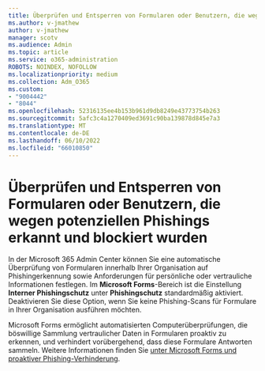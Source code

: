 ```yaml
---
title: Überprüfen und Entsperren von Formularen oder Benutzern, die wegen potenziellen Phishings erkannt und blockiert wurden
ms.author: v-jmathew
author: v-jmathew
manager: scotv
ms.audience: Admin
ms.topic: article
ms.service: o365-administration
ROBOTS: NOINDEX, NOFOLLOW
ms.localizationpriority: medium
ms.collection: Adm_O365
ms.custom:
- "9004442"
- "8044"
ms.openlocfilehash: 52316135ee4b153b961d9db8249e43773754b263
ms.sourcegitcommit: 5afc3c4a1270409ed3691c90ba139878d845e7a3
ms.translationtype: MT
ms.contentlocale: de-DE
ms.lasthandoff: 06/10/2022
ms.locfileid: "66010850"
---
```

# <a name="review-and-unblock-forms-or-users-detected-and-blocked-for-potential-phishing"></a>Überprüfen und Entsperren von Formularen oder Benutzern, die wegen potenziellen Phishings erkannt und blockiert wurden

In der Microsoft 365 Admin Center können Sie eine automatische Überprüfung von Formularen innerhalb Ihrer Organisation auf Phishingerkennung sowie Anforderungen für persönliche oder vertrauliche Informationen festlegen. Im **Microsoft Forms**-Bereich ist die Einstellung **Interner Phishingschutz** unter **Phishingschutz** standardmäßig aktiviert. Deaktivieren Sie diese Option, wenn Sie keine Phishing-Scans für Formulare in Ihrer Organisation ausführen möchten.

Microsoft Forms ermöglicht automatisierten Computerüberprüfungen, die böswillige Sammlung vertraulicher Daten in Formularen proaktiv zu erkennen, und verhindert vorübergehend, dass diese Formulare Antworten sammeln. Weitere Informationen finden Sie [unter Microsoft Forms und proaktiver Phishing-Verhinderung](https://support.microsoft.com/office/microsoft-forms-and-proactive-phishing-prevention-b3950a20-296d-4e8e-96f5-594ced998a90).
